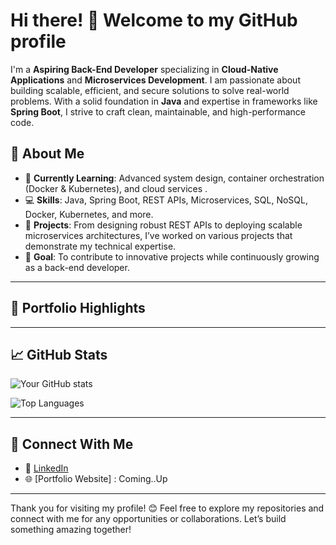 # Hi there! 👋 Welcome to my GitHub profile

I'm a **Aspiring Back-End Developer** specializing in **Cloud-Native Applications** and **Microservices Development**. I am passionate about building scalable, efficient, and secure solutions to solve real-world problems. With a solid foundation in **Java** and expertise in frameworks like **Spring Boot**, I strive to craft clean, maintainable, and high-performance code.

## 🚀 About Me
- 🌱 **Currently Learning**: Advanced system design, container orchestration (Docker & Kubernetes), and cloud services .
- 💻 **Skills**: Java, Spring Boot, REST APIs, Microservices, SQL, NoSQL, Docker, Kubernetes, and more.
- 📂 **Projects**: From designing robust REST APIs to deploying scalable microservices architectures, I’ve worked on various projects that demonstrate my technical expertise.
- 🎯 **Goal**: To contribute to innovative projects while continuously growing as a back-end developer.

---
## 💼 Portfolio Highlights

---

## 📈 GitHub Stats

![Your GitHub stats](https://github-readme-stats.vercel.app/api?username=Venkey2238&show_icons=true&theme=radical)

![Top Languages](https://github-readme-stats.vercel.app/api/top-langs/?username=Venkey2238&layout=compact&theme=radical)

---

## 🤝 Connect With Me

- 💼 [LinkedIn]([https://linkedin.com/in/yourprofile](https://www.linkedin.com/in/venkatesh-chilukamari-371a32193/)) 
- 🌐 [Portfolio Website] : Coming..Up

---

Thank you for visiting my profile! 😊 Feel free to explore my repositories and connect with me for any opportunities or collaborations. Let’s build something amazing together!
